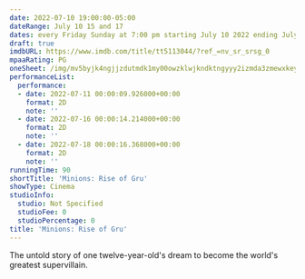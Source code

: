 ```yaml
---
date: 2022-07-10 19:00:00-05:00
dateRange: July 10 15 and 17
dates: every Friday Sunday at 7:00 pm starting July 10 2022 ending July 17 2022
draft: true
imdbURL: https://www.imdb.com/title/tt5113044/?ref_=nv_sr_srsg_0
mpaaRating: PG
oneSheet: /img/mv5byjk4ngjjzdutmdk1my00owzklwjkndktngyyy2izmda3zmewxkeyxkfqcgdeqxvymtkxnjuynq-._v1_.jpg
performanceList:
  performance:
  - date: 2022-07-11 00:00:09.926000+00:00
    format: 2D
    note: ''
  - date: 2022-07-16 00:00:14.214000+00:00
    format: 2D
    note: ''
  - date: 2022-07-18 00:00:16.368000+00:00
    format: 2D
    note: ''
runningTime: 90
shortTitle: 'Minions: Rise of Gru'
showType: Cinema
studioInfo:
  studio: Not Specified
  studioFee: 0
  studioPercentage: 0
title: 'Minions: Rise of Gru'
---
```


The untold story of one twelve-year-old's dream to become the world's greatest supervillain.